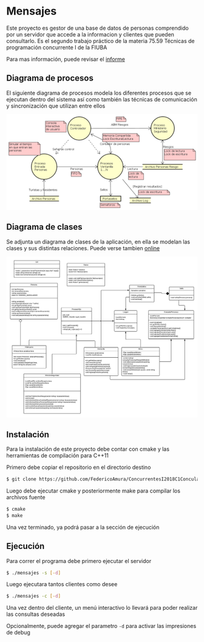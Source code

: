 # Mensajes

Este proyecto es gestor de una base de datos de personas comprendido por un servidor que accede a la informacion y clientes que pueden consultarlo. Es el segundo trabajo práctico de la materia 75.59 Técnicas de programación concurrente I de la FIUBA

Para mas información, puede revisar el [informe](https://docs.google.com/document/d/1Om4c_uCetOpWceyFtwdVO_XExd2GVdmHKO6OYZDSJv0 "Informe")

## Diagrama de procesos

El siguiente diagrama de procesos modela los diferentes procesos que se ejecutan dentro del sistema así como también las técnicas de comunicación y sincronización que utilizan entre ellos

![Diagrama de procesos](https://github.com/FedericoAmura/ConcurrentesI2018C1Conculandia/blob/master/diagramaProcesos.png "Diagrama de procesos")

## Diagrama de clases

Se adjunta un diagrama de clases de la aplicación, en ella se modelan las clases y sus distintas relaciones. Puede verse tambien [online](https://www.lucidchart.com/invitations/accept/5e77560c-b42e-41a0-93a9-eecb19302ab6 "Diagrama de clases")

![Diagrama de clases](https://github.com/FedericoAmura/ConcurrentesI2018C1Conculandia/blob/master/diagramaClases.jpeg "Diagrama de clases")

## Instalación
Para la instalación de este proyecto debe contar con cmake y las herramientas de compilación para C++11

Primero debe copiar el repositorio en el directorio destino

````bash
$ git clone https://github.com/FedericoAmura/ConcurrentesI2018C1Conculandia.git
````

Luego debe ejecutar cmake y posteriormente make para compilar los archivos fuente
````bash
$ cmake
$ make
````

Una vez terminado, ya podrá pasar a la sección de ejecución

## Ejecución
Para correr el programa debe primero ejecutar el servidor
```bash
$ ./mensajes -s [-d]
```

Luego ejecutara tantos clientes como desee
```bash
$ ./mensajes -c [-d]
```

Una vez dentro del cliente, un menú interactivo lo llevará para poder realizar las consultas deseadas

Opcionalmente, puede agregar el parametro `-d` para activar las impresiones de debug

